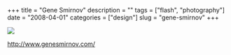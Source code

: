 +++
title = "Gene Smirnov"
description = ""
tags = ["flash", "photography"]
date = "2008-04-01"
categories = ["design"]
slug = "gene-smirnov"
+++


 

  <div id="screens-thumbs" class="clearfix">
    <div class="txt-center" id="design-submission"><a href="http://www.genesmirnov.com/"><img id='bluga-thumbnail-758' class='bluga-thumbnail large' src='//media.konigi.com/bluga/
wt47f275707f414.jpg'/></a></div>  
  </div>   
<p><a href="http://www.genesmirnov.com/">http://www.genesmirnov.com/</a></p>




